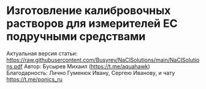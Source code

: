 # Изготовление калибровочных растворов для измерителей EC подручными средствами

Актуальная версия статьи: https://raw.githubusercontent.com/Busyrev/NaClSolutions/main/NaClSolutions.pdf
Автор: Бусырев Михаил (https://t.me/aquahawk)  
Благодарность: Лично Гуменюк Ивану, Сергею Иванову, и чату https://t.me/ponics_ru  